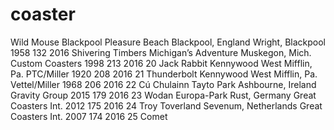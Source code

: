 # coaster
Wild Mouse	Blackpool Pleasure Beach	Blackpool, England	Wright, Blackpool	1958	132	2016
Shivering Timbers	Michigan’s Adventure	Muskegon, Mich.	Custom Coasters	1998	213	2016
20	Jack Rabbit	Kennywood	West Mifflin, Pa.	PTC/Miller	1920	208	2016
21	Thunderbolt	Kennywood	West Mifflin, Pa.	Vettel/Miller	1968	206	2016
22	Cú Chulainn	Tayto Park	Ashbourne, Ireland	Gravity Group	2015	179	2016
23	Wodan	Europa-Park	Rust, Germany	Great Coasters Int.	2012	175	2016
24	Troy	Toverland	Sevenum, Netherlands	Great Coasters Int.	2007	174	2016
25	Comet
